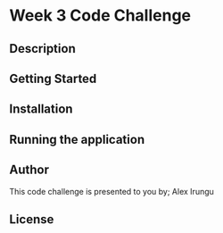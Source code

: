 # Week 3 Code Challenge
## Description
## Getting Started
## Installation
## Running the application
## Author
This code challenge is presented to you by;
Alex Irungu
## License